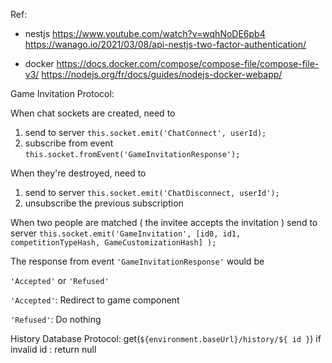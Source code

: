 Ref: 
  - nestjs
  https://www.youtube.com/watch?v=wqhNoDE6pb4
  https://wanago.io/2021/03/08/api-nestjs-two-factor-authentication/
  
  - docker
  https://docs.docker.com/compose/compose-file/compose-file-v3/
  https://nodejs.org/fr/docs/guides/nodejs-docker-webapp/

Game Invitation Protocol:

  When chat sockets are created, need to 
  1. send to server ```this.socket.emit('ChatConnect', userId);```
  2. subscribe from event ```this.socket.fromEvent('GameInvitationResponse');```
  
  When they're destroyed, need to 
  1. send to server ```this.socket.emit('ChatDisconnect, userId');```
  2. unsubscribe the previous subscription

  When two people are matched ( the invitee accepts the invitation )
  send to server ```this.socket.emit('GameInvitation', [id0, id1, competitionTypeHash, GameCustomizationHash] );```

  The response from event ```'GameInvitationResponse'``` would be
  
  ```'Accepted'``` or ```'Refused'```
  
  ```'Accepted'```: Redirect to game component
  
  ```'Refused'```: Do nothing
  

History Database Protocol:
  get<HistoryI>(`${environment.baseUrl}/history/${ id }`)
  if invalid id : return null
